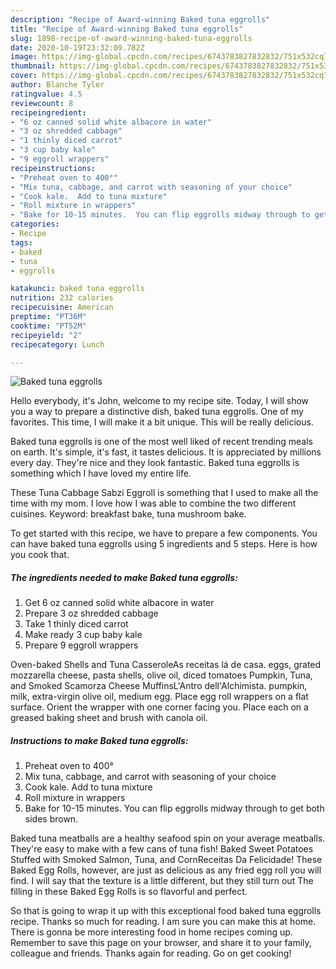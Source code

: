 ```yaml
---
description: "Recipe of Award-winning Baked tuna eggrolls"
title: "Recipe of Award-winning Baked tuna eggrolls"
slug: 1898-recipe-of-award-winning-baked-tuna-eggrolls
date: 2020-10-19T23:32:09.782Z
image: https://img-global.cpcdn.com/recipes/6743783827832832/751x532cq70/baked-tuna-eggrolls-recipe-main-photo.jpg
thumbnail: https://img-global.cpcdn.com/recipes/6743783827832832/751x532cq70/baked-tuna-eggrolls-recipe-main-photo.jpg
cover: https://img-global.cpcdn.com/recipes/6743783827832832/751x532cq70/baked-tuna-eggrolls-recipe-main-photo.jpg
author: Blanche Tyler
ratingvalue: 4.5
reviewcount: 8
recipeingredient:
- "6 oz canned solid white albacore in water"
- "3 oz shredded cabbage"
- "1 thinly diced carrot"
- "3 cup baby kale"
- "9 eggroll wrappers"
recipeinstructions:
- "Preheat oven to 400°"
- "Mix tuna, cabbage, and carrot with seasoning of your choice"
- "Cook kale.  Add to tuna mixture"
- "Roll mixture in wrappers"
- "Bake for 10-15 minutes.  You can flip eggrolls midway through to get both sides brown."
categories:
- Recipe
tags:
- baked
- tuna
- eggrolls

katakunci: baked tuna eggrolls 
nutrition: 232 calories
recipecuisine: American
preptime: "PT36M"
cooktime: "PT52M"
recipeyield: "2"
recipecategory: Lunch

---
```



![Baked tuna eggrolls](https://img-global.cpcdn.com/recipes/6743783827832832/751x532cq70/baked-tuna-eggrolls-recipe-main-photo.jpg)

Hello everybody, it's John, welcome to my recipe site. Today, I will show you a way to prepare a distinctive dish, baked tuna eggrolls. One of my favorites. This time, I will make it a bit unique. This will be really delicious.

Baked tuna eggrolls is one of the most well liked of recent trending meals on earth. It's simple, it's fast, it tastes delicious. It is appreciated by millions every day. They're nice and they look fantastic. Baked tuna eggrolls is something which I have loved my entire life.

These Tuna Cabbage Sabzi Eggroll is something that I used to make all the time with my mom. I love how I was able to combine the two different cuisines. Keyword: breakfast bake, tuna mushroom bake.


To get started with this recipe, we have to prepare a few components. You can have baked tuna eggrolls using 5 ingredients and 5 steps. Here is how you cook that.

<!--inarticleads1-->

##### The ingredients needed to make Baked tuna eggrolls:

1. Get 6 oz canned solid white albacore in water
1. Prepare 3 oz shredded cabbage
1. Take 1 thinly diced carrot
1. Make ready 3 cup baby kale
1. Prepare 9 eggroll wrappers


Oven-baked Shells and Tuna CasseroleAs receitas lá de casa. eggs, grated mozzarella cheese, pasta shells, olive oil, diced tomatoes Pumpkin, Tuna, and Smoked Scamorza Cheese MuffinsL&#39;Antro dell&#39;Alchimista. pumpkin, milk, extra-virgin olive oil, medium egg. Place egg roll wrappers on a flat surface. Orient the wrapper with one corner facing you. Place each on a greased baking sheet and brush with canola oil. 

<!--inarticleads2-->

##### Instructions to make Baked tuna eggrolls:

1. Preheat oven to 400°
1. Mix tuna, cabbage, and carrot with seasoning of your choice
1. Cook kale.  Add to tuna mixture
1. Roll mixture in wrappers
1. Bake for 10-15 minutes.  You can flip eggrolls midway through to get both sides brown.


Baked tuna meatballs are a healthy seafood spin on your average meatballs. They&#39;re easy to make with a few cans of tuna fish! Baked Sweet Potatoes Stuffed with Smoked Salmon, Tuna, and CornReceitas Da Felicidade! These Baked Egg Rolls, however, are just as delicious as any fried egg roll you will find. I will say that the texture is a little different, but they still turn out The filling in these Baked Egg Rolls is so flavorful and perfect. 

So that is going to wrap it up with this exceptional food baked tuna eggrolls recipe. Thanks so much for reading. I am sure you can make this at home. There is gonna be more interesting food in home recipes coming up. Remember to save this page on your browser, and share it to your family, colleague and friends. Thanks again for reading. Go on get cooking!
